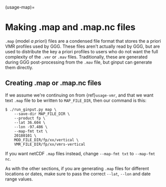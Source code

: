 (usage-map)=
# Making .map and .map.nc files

`.map` (*m*odel *a p*riori) files are a condensed file format that stores the a priori VMR profiles used by GGG.
These files aren't actually read by GGG, but are used to distribute the key a priori profiles to users who do
not want the full complexity of the `.vmr` or `.mav` files. Traditionally, these are generated during GGG post-processing
from the `.mav` file, but ginput can generate them directly.

## Creating .map or .map.nc files

If we assume we're continuing on from {ref}`usage-vmr`, and that we want text `.map` file to be written to `MAP_FILE_DIR`, then our command is this:

```
$ ./run_ginput.py map \
    --save-dir MAP_FILE_DIR \
    --product fp \
    --lat 36.604 \
    --lon -97.486 \
    --map-fmt txt \
    20180101 \
    MOD_FILE_DIR/fp/xx/vertical \
    VMR_FILE_DIR/fp/xx/vmrs-vertical
```

If you want netCDF `.map` files instead, change `--map-fmt txt` to `--map-fmt nc`.

As with the other sections, if you are generating `.map` files for different locations or dates, make sure to pass the correct `--lat`, `--lon` and date range values.
